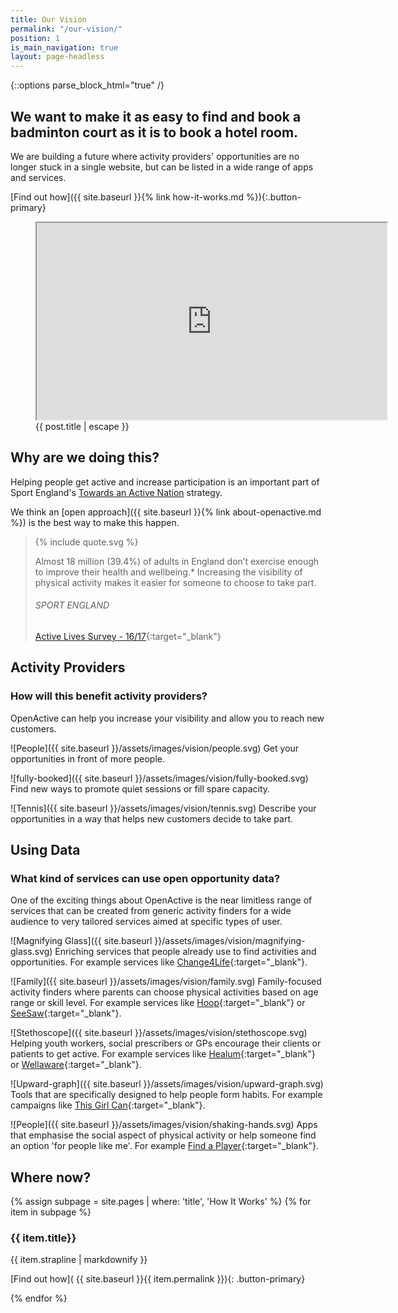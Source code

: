 ```yaml
---
title: Our Vision
permalink: "/our-vision/"
position: 1
is_main_navigation: true
layout: page-headless
---
```


{::options parse_block_html="true" /}

<!--  ---------------->
<!-- HERO BLOCK -->
<!--  ---------------->
<article class="hero--video">
<div class="two">

# We want to make it as easy to find and book a badminton court as it is to book a hotel room.

We are building a future where activity providers' opportunities are no longer stuck in a single website, but can be listed in a wide range of apps and services.

[Find out how]({{ site.baseurl }}{% link how-it-works.md %}){:.button-primary}

</div>
<div class="two">
<figure role="group" aria-labelledby="open-active-video">
<div class="mask"></div>
<iframe id="video" title="OpenActive intro video" width="560" height="315"  src="https://www.youtube.com/embed/OJqCAn0sv44?showinfo=0&rel=0&enablejsapi=1" allowfullscreen></iframe>
<figcaption id="open-active-video" class="hidden" >{{ post.title | escape }}</figcaption>
</figure>


</div>
</article>

<!--  ---------------->
<!-- QUOTE BLOCK -->
<!--  ---------------->
<article class="invert">
<div class="two">

## Why are we doing this?
Helping people get active and increase participation is an important part of Sport England's [Towards an Active Nation](https://www.sportengland.org/news-and-features/news/2016/november/1/open-data-to-boost-activity/) strategy.

We think an [open approach]({{ site.baseurl }}{% link about-openactive.md %}) is the best way to make this happen.



</div>
<div class="two">
<blockquote class="featured">
<div class="quote">
{% include quote.svg %}
</div>

Almost 18 million (39.4%) of adults in England don’t exercise enough to improve their health and wellbeing.* Increasing the visibility of physical activity makes it easier for someone to choose to take part.

###### SPORT ENGLAND
[Active Lives Survey - 16/17](https://www.sportengland.org/media/12458/active-lives-adult-may-16-17-report.pdf){:target="_blank"}


</blockquote>
</div>
</article>

<!--  ---------------->
<!-- BENEFITS FOR ACTIVITY PROVIDERS TEXT BLOCK -->
<!--  ---------------->
<article class="title-row">
<h2 class="sub-heading-two">Activity Providers</h2>

<div class="one">

### How will this benefit activity providers?
OpenActive can help you increase your visibility and allow you to reach new customers.

</div>
</article>



<article class="benefits">
<div class="one subgrid">
<div class="three">

![People]({{ site.baseurl }}/assets/images/vision/people.svg)
Get your opportunities in front of more people.

</div>
<div class="three">

![fully-booked]({{ site.baseurl }}/assets/images/vision/fully-booked.svg)
Find new ways to promote quiet sessions or fill spare capacity.

</div>
<div class="three">

![Tennis]({{ site.baseurl }}/assets/images/vision/tennis.svg)
Describe your opportunities in a way that helps new customers decide to take part.

</div>
</div>

</article>

<!--  ---------------->
<!-- BENEFITS FOR DATA USES TEXT BLOCK -->
<!--  ---------------->
<article class="title-row benefits">
<h2 class="sub-heading-two">Using Data</h2>
<div class="one">

### What kind of services can use open opportunity data?
One of the exciting things about OpenActive is the near limitless range of services that can be created from generic activity finders for a wide audience to very tailored services aimed at specific types of user.

</div>

</article>
<article class="title-row benefits">

<div class="one subgrid">
<div class="three">

![Magnifying Glass]({{ site.baseurl }}/assets/images/vision/magnifying-glass.svg)
Enriching services that people already use to find activities and opportunities. For example services like [Change4Life](https://www.nhs.uk/change4life){:target="_blank"}.

</div>
<div class="three">

![Family]({{ site.baseurl }}/assets/images/vision/family.svg)
Family-focused activity finders where parents can choose physical activities based on age range or skill level. For example services like [Hoop](https://www.hoop.co.uk){:target="_blank"} or [SeeSaw](https://www.seesawapp.com){:target="_blank"}.

</div>
<div class="three">


![Stethoscope]({{ site.baseurl }}/assets/images/vision/stethoscope.svg)
Helping youth workers, social prescribers or GPs encourage their clients or patients to get active. For example services like [Healum](https://www.healum.com/){:target="_blank"} or [Wellaware](https://www.wellaware.org.uk){:target="_blank"}.

</div>
<div class="three">

![Upward-graph]({{ site.baseurl }}/assets/images/vision/upward-graph.svg)
Tools that are specifically designed to help people form habits. For example campaigns like [This Girl Can](http://www.thisgirlcan.co.uk/){:target="_blank"}.

</div>
<div class="three">

![People]({{ site.baseurl }}/assets/images/vision/shaking-hands.svg)
Apps that emphasise the social aspect of physical activity or help someone find an option 'for people like me'. For example [Find a Player](https://findaplayer.com/){:target="_blank"}.


</div>
</div>

</article>


<!--  ---------------->
<!-- HOW IT WORKS CALL TO ACTION -->
<!--  ---------------->
<article class="call_to_action--full-width">
<h2 class="sub-heading-two">Where now?</h2>
<div class="one">

{% assign subpage = site.pages | where: 'title', 'How It Works' %}
{% for item in subpage %}
### {{ item.title}}
{{ item.strapline | markdownify }}

[Find out how]( {{ site.baseurl }}{{ item.permalink }}){: .button-primary}

</div>
<figure>
<div class="mask"></div>
<div class="image" style="background: url({{ site.baseurl }}{{ item.thumbnail_image }})center center / cover no-repeat;"></div>
</figure>
{% endfor %}

</article>